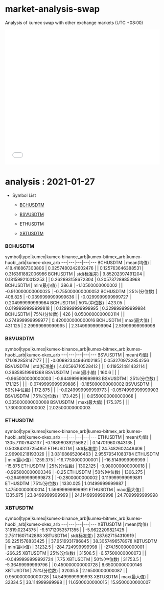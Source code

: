 # market-analysis-swap
Analysis of kumex swap with other exchange markets (UTC +08:00)

<iframe width="100%" height="440" src="./data.html" frameborder="no" border="0" scrolling="no"></iframe>

# analysis : 2021-01-27
* Symbol List

  * [BCHUSDTM](#bchusdtm)

  * [BSVUSDTM](#bsvusdtm)

  * [ETHUSDTM](#ethusdtm)

  * [XBTUSDTM](#xbtusdtm)


### BCHUSDTM

symbol|type|kumex|kumex-binance_arb|kumex-bitmex_arb|kumex-huobi_arb|kumex-okex_arb
---|---|---|---|---
BCHUSDTM | mean(均值) | 418.416867303806 | 0.0257480242602476 |  | 0.125763646388531 | 0.316361882006986
BCHUSDTM | std(标准差) | 9.85202397491204 | 0.181599210013253 |  | 0.262893158672304 | 0.205737289853968
BCHUSDTM | min(最小值) | 386.8 | -1.10500000000002 |  | -0.910000000000025 | -0.755000000000052
BCHUSDTM | 25%(分位数) | 408.825 | -0.0399999999999636 |  | -0.0299999999999727 | 0.204999999999984
BCHUSDTM | 50%(中位数) | 423.05 | 0.0199999999999818 |  | 0.129999999999995 | 0.329999999999984
BCHUSDTM | 75%(分位数) | 426 | 0.0500000000000114 |  | 0.274999999999977 | 0.420000000000016
BCHUSDTM | max(最大值) | 431.125 | 2.29999999999995 |  | 2.31499999999994 | 2.51999999999998


### BSVUSDTM

symbol|type|kumex|kumex-binance_arb|kumex-bitmex_arb|kumex-huobi_arb|kumex-okex_arb
---|---|---|---|---
BSVUSDTM | mean(均值) | 171.082858147177 |  |  | -0.00992344946102185 | 0.0532709732854256
BSVUSDTM | std(标准差) | 4.00566710528412 |  |  | 0.119521481432114 | 0.26858519961368
BSVUSDTM | min(最小值) | 160.6 |  |  | -0.965000000000003 | -0.944999999999993
BSVUSDTM | 25%(分位数) | 171.125 |  |  | -0.0749999999999886 | -0.185000000000002
BSVUSDTM | 50%(中位数) | 172.875 |  |  | -0.0249999999999773 | -0.0574999999999903
BSVUSDTM | 75%(分位数) | 173.425 |  |  | 0.0550000000000068 | 0.335000000000008
BSVUSDTM | max(最大值) | 175.375 |  |  | 1.73000000000002 | 2.02500000000003


### ETHUSDTM

symbol|type|kumex|kumex-binance_arb|kumex-bitmex_arb|kumex-huobi_arb|kumex-okex_arb
---|---|---|---|---
ETHUSDTM | mean(均值) | 1305.71107843137 | -0.16898039215682 |  | 0.147019607843135 | 0.503843137254851
ETHUSDTM | std(标准差) | 24.7482602449406 | 2.96900218193029 |  | 3.03168665206463 | 2.95579541083784
ETHUSDTM | min(最小值) | 1259.375 | -16.7750000000001 |  | -16.5149999999999 | -15.875
ETHUSDTM | 25%(分位数) | 1302.125 | -0.980000000000018 |  | -0.995000000000346 | -0.25
ETHUSDTM | 50%(中位数) | 1306.275 | -0.264999999999873 |  | -0.2800000000002 | 0.119999999999891
ETHUSDTM | 75%(分位数) | 1330.025 | 1.01499999999987 |  | 1.47500000000014 | 1.59999999999991
ETHUSDTM | max(最大值) | 1335.975 | 23.8499999999999 |  | 24.1149999999998 | 24.7099999999998


### XBTUSDTM

symbol|type|kumex|kumex-binance_arb|kumex-bitmex_arb|kumex-huobi_arb|kumex-okex_arb
---|---|---|---|---
XBTUSDTM | mean(均值) | 31819.0234375 | -9.51712053571355 |  | -5.9622209821425 | 2.75111607142898
XBTUSDTM | std(标准差) | 287.627154310919 | 39.2251578833425 |  | 37.9519931786845 | 38.3057496578978
XBTUSDTM | min(最小值) | 31232.5 | -284.724999999998 |  | -274.150000000001 | -266.25
XBTUSDTM | 25%(分位数) | 31506.5 | -6.57500000000073 |  | -0.0499999999992724 | 7.75
XBTUSDTM | 50%(中位数) | 31753.5 | -5.36499999999796 |  | 0.450000000000728 | 8.65000000000146
XBTUSDTM | 75%(分位数) | 32035.5 | 2.16500000000087 |  | 0.950000000000728 | 14.5499999999993
XBTUSDTM | max(最大值) | 32334.5 | 33.114999999998 |  | 11.6500000000015 | 15.9500000000007

